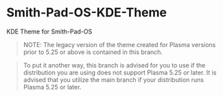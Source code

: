 # Smith-Pad-OS-KDE-Theme
KDE Theme for Smith-Pad-OS

> NOTE: The legacy version of the theme created for Plasma 
> versions prior to 5.25 or above is contained in this branch.

> To put it another way, this branch is advised for you to use 
> if the distribution you are using does not support Plasma 5.25 
> or later. It is advised that you utilize the main branch if your 
> distribution runs Plasma 5.25 or later.
